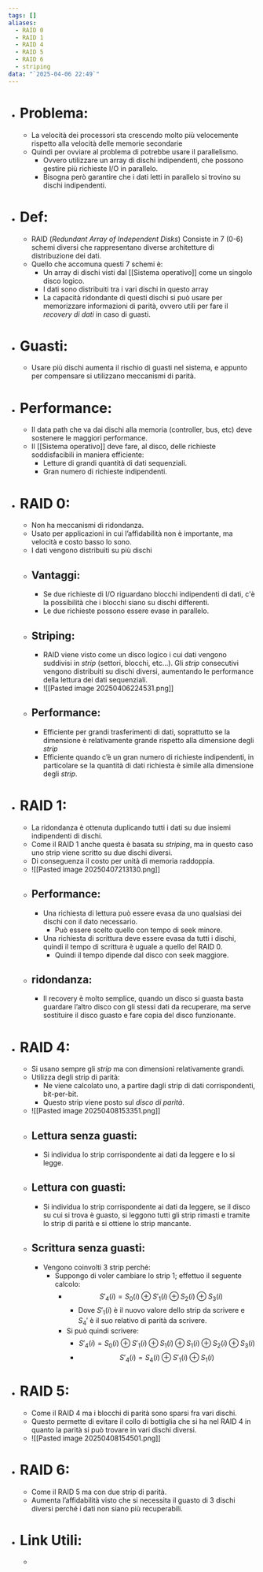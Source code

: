 ```yaml
---
tags: []
aliases:
  - RAID 0
  - RAID 1
  - RAID 4
  - RAID 5
  - RAID 6
  - striping
data: "`2025-04-06 22:49`"
---
```

- # Problema:
	- La velocità dei processori sta crescendo molto più velocemente rispetto alla velocità delle memorie secondarie
	- Quindi per ovviare al problema di potrebbe usare il parallelismo.
		- Ovvero utilizzare un array di dischi indipendenti, che possono gestire più richieste I/O in parallelo.
		- Bisogna però garantire che i dati letti in parallelo si trovino su dischi indipendenti.
- # Def:
	- RAID (_Redundant Array of Independent Disks_) Consiste in 7 (0-6) schemi diversi che rappresentano diverse architetture di distribuzione dei dati.
	- Quello che accomuna questi 7 schemi è:
		- Un array di dischi visti dal [[Sistema operativo]] come un singolo disco logico.
		- I dati sono distribuiti tra i vari dischi in questo array
		- La capacità ridondante di questi dischi si può usare per memorizzare informazioni di parità, ovvero utili per fare il _recovery di dati_ in caso di guasti. 
- # Guasti:
	- Usare più dischi aumenta il rischio di guasti nel sistema, e appunto per compensare si utilizzano meccanismi di parità.
- # Performance:
	- Il data path che va dai dischi alla memoria (controller, bus, etc) deve sostenere le maggiori performance.
	- Il [[Sistema operativo]] deve fare, al disco, delle richieste soddisfacibili in maniera efficiente:
		- Letture di grandi quantità di dati sequenziali.
		- Gran numero di richieste indipendenti.
- # RAID 0:
	- Non ha meccanismi di ridondanza.
	- Usato per applicazioni in cui l’affidabilità non è importante, ma velocità e costo basso lo sono.
	- I dati vengono distribuiti su più dischi
	- ## Vantaggi:
		- Se due richieste di I/O riguardano blocchi indipendenti di dati, c'è la possibilità che i blocchi siano su dischi differenti.
		- Le due richieste possono essere evase in parallelo.
	- ## Striping:
		- RAID viene visto come un disco logico i cui dati vengono suddivisi in _strip_ (settori, blocchi, etc…). Gli _strip_ consecutivi vengono distribuiti su dischi diversi, aumentando le performance della lettura dei dati sequenziali.
		- ![[Pasted image 20250406224531.png]]
	- ## Performance:
		- Efficiente per grandi trasferimenti di dati, soprattutto se la dimensione è relativamente grande rispetto alla dimensione degli _strip_
		- Efficiente quando c’è un gran numero di richieste indipendenti, in particolare se la quantità di dati richiesta è simile alla dimensione degli _strip_.
- # RAID 1:
	- La ridondanza è ottenuta duplicando tutti i dati su due insiemi indipendenti di dischi.
	- Come il RAID 1 anche questa è basata su _striping_, ma in questo caso uno strip viene scritto su due dischi diversi.
	- Di conseguenza il costo per unità di memoria raddoppia.
	- ![[Pasted image 20250407213130.png]]
	- ## Performance:
		- Una richiesta di lettura può essere evasa da uno qualsiasi dei dischi con il dato necessario.
			- Può essere scelto quello con tempo di seek minore.
		- Una richiesta di scrittura deve essere evasa da tutti i dischi, quindi il tempo di scrittura è uguale a quello del RAID 0.
			- Quindi il tempo dipende dal disco con seek maggiore.
	- ## ridondanza:
		- Il recovery è molto semplice, quando un disco si guasta basta guardare l’altro disco con gli stessi dati da recuperare, ma serve sostituire il disco guasto e fare copia del disco funzionante.
- # RAID 4:
	- Si usano sempre gli _strip_ ma con dimensioni relativamente grandi.
	- Utilizza degli strip di parità:
		- Ne viene calcolato uno, a partire dagli strip di dati corrispondenti, bit-per-bit.
		- Questo strip viene posto sul _disco di parità_.
	- ![[Pasted image 20250408153351.png]]
	- ## Lettura senza guasti:
		- Si individua lo strip corrispondente ai dati da leggere e lo si legge.
	- ## Lettura con guasti:
		- Si individua lo strip corrispondente ai dati da leggere, se il disco su cui si trova è guasto, si leggono tutti gli strip rimasti e tramite lo strip di parità e si ottiene lo strip mancante.
	- ## Scrittura senza guasti:
		- Vengono coinvolti 3 strip perché:
			- Suppongo di voler cambiare lo strip 1; effettuo il seguente calcolo:
				- $$S'_{4}(i)=S_{0}(i) \oplus S'_{1}(i)\oplus S_{2}(i)\oplus S_{3}(i)$$
					- Dove $S'_{1}(i)$ è il nuovo valore dello strip da scrivere e $S_{4}'$ è il suo relativo di parità da scrivere.
				- Si può quindi scrivere:
					- $$S'_{4}(i)=S_{0}(i) \oplus S'_{1}(i) \oplus S_{1}(i) \oplus S_{1}(i)\oplus S_{2}(i)\oplus S_{3}(i)$$
					- $$S'_{4}(i)=S_{4}(i)\oplus S'_{1}(i)\oplus S_{1}(i)$$
- # RAID 5:
	- Come il RAID 4 ma i blocchi di parità sono sparsi fra vari dischi.
	- Questo permette di evitare il collo di bottiglia che si ha nel RAID 4 in quanto la parità si può trovare in vari dischi diversi.
	- ![[Pasted image 20250408154501.png]]
- # RAID 6:
	- Come il RAID 5 ma con due strip di parità.
	- Aumenta l’affidabilità visto che si necessita il guasto di  3 dischi diversi perché i dati non siano più recuperabili.
- # Link Utili:
	- 